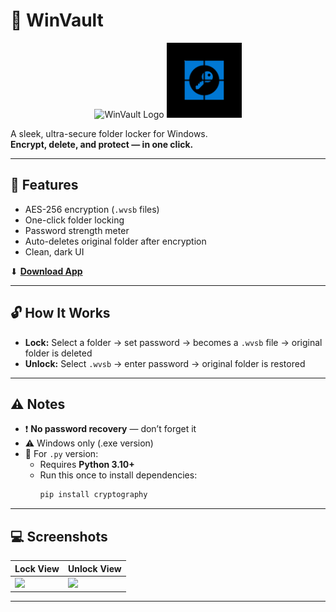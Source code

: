 # 🔐 WinVault

<p align="center">
  <img src="https://res.cloudinary.com/js-create/image/upload/v1748499815/download_qkvqmw.png" alt="WinVault Logo" width="120">
  <img src="https://github.com/jscreatordev/WinVault/blob/main/info/winvault.png?raw=true" alt="WinVault UI Preview" width="120">
</p>

A sleek, ultra-secure folder locker for Windows.  
**Encrypt, delete, and protect — in one click.**

---

## 🧊 Features

- AES-256 encryption (`.wvsb` files)
- One-click folder locking
- Password strength meter
- Auto-deletes original folder after encryption
- Clean, dark UI

⬇ **[Download App](https://github.com/jscreatordev/winvault/releases)**

---

## 🔓 How It Works

- **Lock:** Select a folder → set password → becomes a `.wvsb` file → original folder is deleted  
- **Unlock:** Select `.wvsb` → enter password → original folder is restored

---

## ⚠ Notes

- ❗ **No password recovery** — don’t forget it
- ⚠ Windows only (.exe version)
- 🐍 For `.py` version:
  - Requires **Python 3.10+**
  - Run this once to install dependencies:
    ```bash
    pip install cryptography
    ```

---

## 💻 Screenshots

| Lock View | Unlock View |
|-----------|-------------|
| ![](https://softwarebyte.site/winvault/1.png) | ![](https://softwarebyte.site/winvault/2.png) |

---
